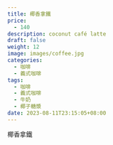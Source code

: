 ```yaml
---
title: 椰香拿鐵
price:
  - 140
description: coconut café latte
draft: false
weight: 12
image: images/coffee.jpg
categories:
  - 咖啡
  - 義式咖啡
tags:
  - 咖啡
  - 義式咖啡
  - 牛奶
  - 椰子糖漿
date: 2023-08-11T23:15:05+08:00
---
```


 椰香拿鐵
